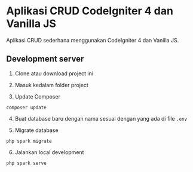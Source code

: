 # Aplikasi CRUD CodeIgniter 4 dan Vanilla JS

Aplikasi CRUD sederhana menggunakan CodeIgniter 4 dan Vanilla JS.

## Development server

1. Clone atau download project ini

2. Masuk kedalam folder project

3. Update Composer

```
composer update
```

4. Buat database baru dengan nama sesuai dengan yang ada di file `.env`

5. Migrate database

```
php spark migrate
```

6. Jalankan local development

```
php spark serve
```
